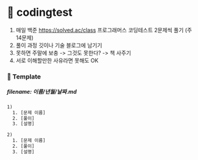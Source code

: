 # 🚩 codingtest
1. 매일 백준 https://solved.ac/class 프로그래머스 코딩테스트 2문제씩 풀기 (주 14문제)
2. 풀이 과정 깃이나 기술 블로그에 남기기
3. 못하면 주말에 보충 -> 그것도 못한다? -> 책 사주기
4. 서로 이해할만한 사유라면 못해도 OK

### 📑 Template
##### filename: 이름/년월/날짜.md
```html
1)
  1. [문제 이름]
  2. [풀이]
  3. [설명]

2)
  1. [문제 이름]
  2. [풀이]
  3. [설명]
```
